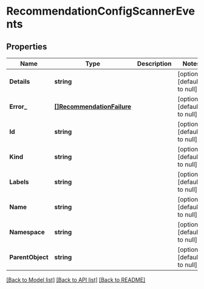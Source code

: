 # RecommendationConfigScannerEvents

## Properties
Name | Type | Description | Notes
------------ | ------------- | ------------- | -------------
**Details** | **string** |  | [optional] [default to null]
**Error_** | [**[]RecommendationFailure**](recommendation.Failure.md) |  | [optional] [default to null]
**Id** | **string** |  | [optional] [default to null]
**Kind** | **string** |  | [optional] [default to null]
**Labels** | **string** |  | [optional] [default to null]
**Name** | **string** |  | [optional] [default to null]
**Namespace** | **string** |  | [optional] [default to null]
**ParentObject** | **string** |  | [optional] [default to null]

[[Back to Model list]](../README.md#documentation-for-models) [[Back to API list]](../README.md#documentation-for-api-endpoints) [[Back to README]](../README.md)

